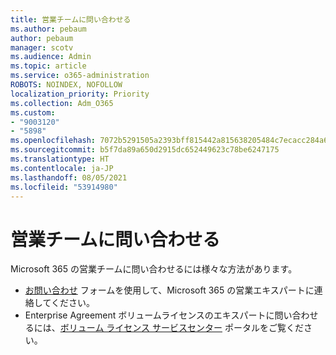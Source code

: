 ```yaml
---
title: 営業チームに問い合わせる
ms.author: pebaum
author: pebaum
manager: scotv
ms.audience: Admin
ms.topic: article
ms.service: o365-administration
ROBOTS: NOINDEX, NOFOLLOW
localization_priority: Priority
ms.collection: Adm_O365
ms.custom:
- "9003120"
- "5898"
ms.openlocfilehash: 7072b5291505a2393bff815442a815638205484c7ecacc284a6fc52229fee470
ms.sourcegitcommit: b5f7da89a650d2915dc652449623c78be6247175
ms.translationtype: HT
ms.contentlocale: ja-JP
ms.lasthandoff: 08/05/2021
ms.locfileid: "53914980"
---
```

# <a name="contact-the-sales-team"></a>営業チームに問い合わせる

Microsoft 365 の営業チームに問い合わせるには様々な方法があります。

- [お問い合わせ](https://go.microsoft.com/fwlink/p/?LinkId=518644&clcid=0x0409) フォームを使用して、Microsoft 365 の営業エキスパートに連絡してください。
- Enterprise Agreement ボリュームライセンスのエキスパートに問い合わせるには、[ボリューム ライセンス サービスセンター](https://go.microsoft.com/fwlink/p/?LinkId=329762) ポータルをご覧ください。
